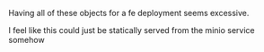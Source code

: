 Having all of these objects for a fe deployment seems excessive.

I feel like this could just be statically served from the minio service somehow
